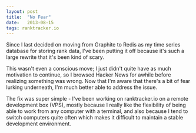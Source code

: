 ```yaml
---
layout: post
title:  "No Fear"
date:   2013-08-15
tags: ranktracker.io
---
```


Since I last decided on moving from Graphite to Redis as my time series database for storing rank data, I've been putting it off because it's such a large rewrite that it's been kind of scary.

This wasn't even a conscious move; I just didn't quite have as much motivation to continue, so I browsed Hacker News for awhile before realizing something was wrong. Now that I'm aware that there's a bit of fear lurking underneath, I'm much better able to address the issue.

The fix was super simple - I've been working on ranktracker.io on a remote development box (VPS), mostly because I really like the flexibility of being able to work from any computer with a terminal, and also because I tend to switch computers quite often which makes it difficult to maintain a stable development environment. 
